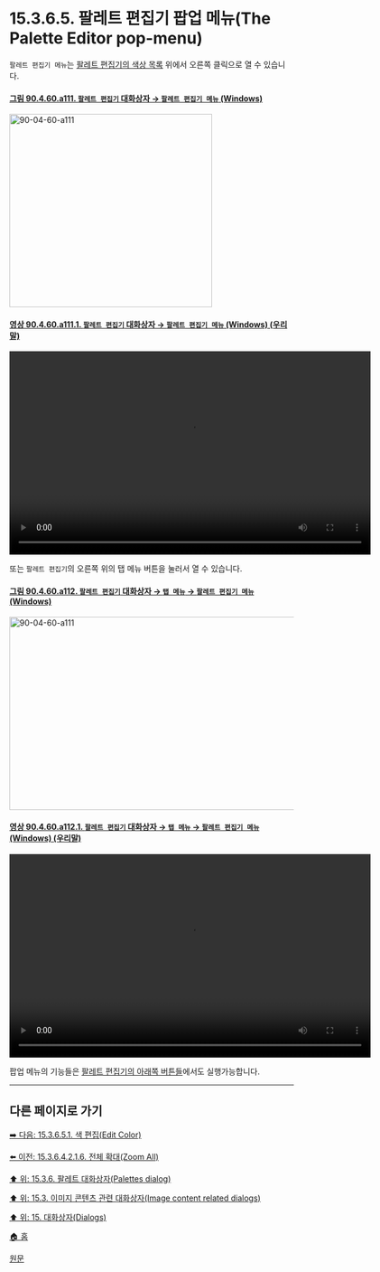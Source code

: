 # 15.3.6.5. 팔레트 편집기 팝업 메뉴(The Palette Editor pop-menu)
`팔레트 편집기 메뉴`는 [팔레트 편집기의 색상 목록](./15-03-06-04-02-00-using_the_palette_editor.md#15-03-06-04-02-s4) 위에서 오른쪽 클릭으로 열 수 있습니다.

<a id="90-04-60-a111"></a>

#### [그림 90.4.60.a111. `팔레트 편집기` 대화상자 → `팔레트 편집기 메뉴` (Windows)](./90-04-0060-palette_editor.md#90-04-60-a111)
<img width="359" height="342" alt="90-04-60-a111" src="https://github.com/user-attachments/assets/f9284785-d5d2-426d-b351-a8a9cab80e4d" />

<a id="90-04-60-a111-01"></a>

#### [영상 90.4.60.a111.1. `팔레트 편집기` 대화상자 → `팔레트 편집기 메뉴` (Windows) (우리말)](./90-04-0060-palette_editor.md#90-04-60-a111-01)
<video controls="controls" width="640" height="360" src="https://github.com/user-attachments/assets/6da2cecf-997e-4528-be16-6915a6d20775"></video>

또는 `팔레트 편집기`의 오른쪽 위의 탭 메뉴 버튼을 눌러서 열 수 있습니다.

<a id="90-04-60-a112"></a>

#### [그림 90.4.60.a112. `팔레트 편집기` 대화상자 → `탭 메뉴` → `팔레트 편집기 메뉴` (Windows)](./90-04-0060-palette_editor.md#90-04-60-a112)
<img width="765" height="342" alt="90-04-60-a111" src="https://github.com/user-attachments/assets/fc942a7b-effb-4217-a960-c64494a400e1" />

<a id="90-04-60-a112-01"></a>

#### [영상 90.4.60.a112.1. `팔레트 편집기` 대화상자 → `탭 메뉴` → `팔레트 편집기 메뉴` (Windows) (우리말)](./90-04-0060-palette_editor.md#90-04-60-a112-01)
<video controls="controls" width="640" height="360" src="https://github.com/user-attachments/assets/81f93518-d134-46d5-a779-90ea8b573d9c"></video>

팝업 메뉴의 기능들은 [팔레트 편집기의 아래쪽 버튼들](./15-03-06-04-02-01-00-buttons_at_bottom.md)에서도 실행가능합니다.

***

## 다른 페이지로 가기

[➡️ 다음: 15.3.6.5.1. 색 편집(Edit Color)](./15-03-06-05-01-edit_color.md)

[⬅️ 이전: 15.3.6.4.2.1.6. 전체 확대(Zoom All)](./15-03-06-04-02-01-06-zoom_all.md)

[⬆️ 위: 15.3.6. 팔레트 대화상자(Palettes dialog)](./15-03-06-00-palettes_dialog.md)

[⬆️ 위: 15.3. 이미지 콘텐츠 관련 대화상자(Image content related dialogs)](./15-03-00-image-content-related-dialogs.md)

[⬆️ 위: 15. 대화상자(Dialogs)](./15-00-dialogs.md)

[🏠 홈](./00-home.md)

[원문](https://docs.gimp.org/2.10/ko/gimp-palette-dialog.html#gimp-palette-editor-menu)